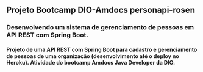 ## Projeto Bootcamp DIO-Amdocs personapi-rosen
### Desenvolvendo um sistema de gerenciamento de pessoas em API REST com Spring Boot.

#### Projeto de uma API REST com Spring Boot para cadastro e gerenciamento de pessoas de uma organização (desenvolvimento até o deploy no Heroku). Atividade do bootcamp Amdocs Java Developer da DIO.
